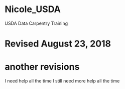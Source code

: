 # Nicole_USDA
USDA Data Carpentry Training

# Revised August 23, 2018
# another revisions

I need help all the time 
I still need more help all the time